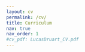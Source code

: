 ```yaml
---
layout: cv
permalink: /cv/
title: Curriculum
nav: true
nav_order: 1
#cv_pdf: LucasDruart_CV.pdf
---
```


<!-- Find how to add links... -->

